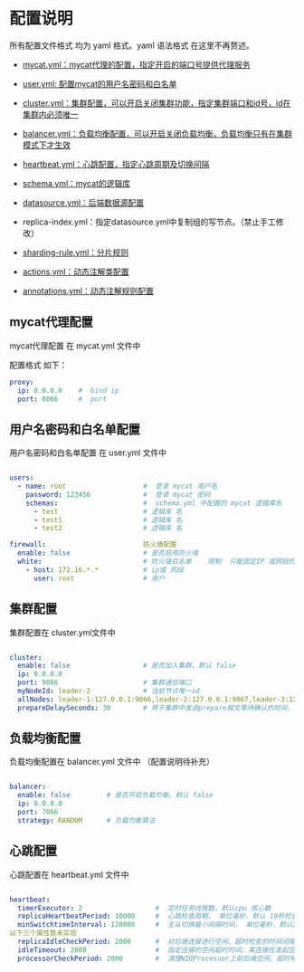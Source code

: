 # 配置说明

  所有配置文件格式 均为 yaml 格式。yaml 语法格式 在这里不再赘述。

- [mycat.yml：mycat代理的配置，指定开启的端口号提供代理服务](#mycat代理配置)

- [user.yml: 配置mycat的用户名密码和白名单](#用户名密码和白名单配置)

- [cluster.yml：集群配置，可以开启关闭集群功能，指定集群端口和id号，id在集群内必须唯一 ](#集群配置)

- [balancer.yml：负载均衡配置，可以开启关闭负载均衡，负载均衡只有在集群模式下才生效](#负载均衡配置)

- [heartbeat.yml：心跳配置，指定心跳周期及切换间隔](#心跳配置)

- [schema.yml：mycat的逻辑库](#schema配置)

- [datasource.yml：后端数据源配置](#配置)

- replica-index.yml：指定datasource.yml中复制组的写节点。（禁止手工修改）

- [sharding-rule.yml：分片规则](#分片规则配置)

- [actions.yml：动态注解类配置](#动态注解类配置)

- [annotations.yml：动态注解规则配置](#动态注解规则配置)

mycat代理配置
------
mycat代理配置 在 mycat.yml 文件中

配置格式 如下：

```yaml
proxy:
  ip: 0.0.0.0    #  bind ip
  port: 8066     #  port
```

用户名密码和白名单配置
------

用户名密码和白名单配置  在 user.yml 文件中


```yaml

users:
  - name: root                   #  登录 mycat 用户名
    password: 123456             #  登录 mycat 密码
    schemas:                     #  schema.yml 中配置的 mycat 逻辑库名
      - test                     # 逻辑库 名
      - test1                    # 逻辑库 名
      - test2                    # 逻辑库 名

firewall:                        防火墙配置
  enable: false                  # 是否启用防火墙
  white:                         # 防火墙白名单    限制  只能固定IP 或网段的 用户可以登录
    - host: 172.16.*.*           # ip或 网段
      user: root                 # 用户
```

集群配置
------

集群配置在  cluster.yml文件中

```yaml

cluster:
  enable: false                  # 是否加入集群，默认 false
  ip: 0.0.0.0
  port: 9066                     # 集群通信端口
  myNodeId: leader-2             # 当前节点唯一id
  allNodes: leader-1:127.0.0.1:9066,leader-2:127.0.0.1:9067,leader-3:127.0.0.1:9068 # 需要将mycat集群中所有节点都配置上
  prepareDelaySeconds: 30        # 用于集群中发送prepare报文等待确认的时间，单位秒

```

负载均衡配置 
------

负载均衡配置在  balancer.yml 文件中
（配置说明待补充）  

```yaml

balancer:
  enable: false         # 是否开启负载均衡。默认 false
  ip: 0.0.0.0
  port: 7066
  strategy: RANDOM      # 负载均衡算法
```

心跳配置
------

心跳配置在 heartbeat.yml 文件中

```yaml

heartbeat:
  timerExecutor: 2                  #  定时任务线程数，默认cpu 核心数
  replicaHeartbeatPeriod: 10000     #  心跳检查周期， 单位毫秒，默认 10秒检查一次
  minSwitchtimeInterval: 120000     #  主从切换最小间隔时间， 单位毫秒，默认30分钟（30分钟内只允许切换一次）
以下三个属性暂未实现
  replicaIdleCheckPeriod: 2000      #  对后端连接进行空闲、超时检查的时间间隔，默认是300秒
  idleTimeout: 2000                 #  指定连接的空闲超时时间。某连接在发起空闲检查下，发现距离上次使用超过了空闲时间，那么这个连接会被回收，就是被直接的关闭掉。默认30分钟
  processorCheckPeriod: 2000        #  清理NIOProcessor上前后端空闲、超时和关闭连接的间隔时间。默认是1秒
  
```